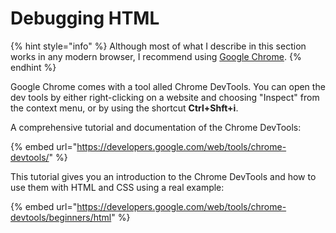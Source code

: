 # Debugging HTML

{% hint style="info" %}
Although most of what I describe in this section works in any modern browser, I recommend using [Google Chrome](https://www.google.com/intl/de\_ALL/chrome/).
{% endhint %}

Google Chrome comes with a tool alled Chrome DevTools. You can open the dev tools by either right-clicking on a website and choosing "Inspect" from the context menu, or by using the shortcut **Ctrl+Shft+i**.

A comprehensive tutorial and documentation of the Chrome DevTools:

{% embed url="https://developers.google.com/web/tools/chrome-devtools/" %}

This tutorial gives you an introduction to the Chrome DevTools and how to use them with HTML and CSS using a real example:

{% embed url="https://developers.google.com/web/tools/chrome-devtools/beginners/html" %}
